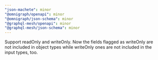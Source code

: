 ```yaml
---
"json-machete": minor
"@omnigraph/openapi": minor
"@omnigraph/json-schema": minor
"@graphql-mesh/openapi": minor
"@graphql-mesh/json-schema": minor
---
```


Support readOnly and writeOnly. Now the fields flagged as writeOnly are not included in object types while writeOnly ones are not included in the input types, too.
